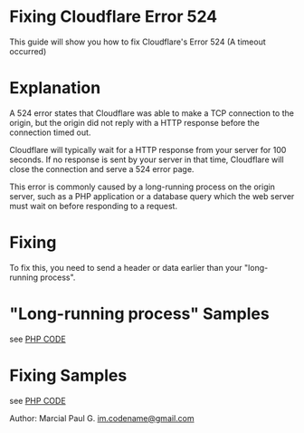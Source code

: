 # Fixing Cloudflare Error 524
This guide will show you how to fix Cloudflare's Error 524 (A timeout occurred)

# Explanation
A 524 error states that Cloudflare was able to make a TCP connection to the origin, but the origin did not reply with a HTTP response before the connection timed out.

Cloudflare will typically wait for a HTTP response from your server for 100 seconds. If no response is sent by your server in that time, Cloudflare will close the connection and serve a 524 error page.

This error is commonly caused by a long-running process on the origin server, such as a PHP application or a database query which the web server must wait on before responding to a request.

# Fixing
To fix this, you need to send a header or data earlier than your "long-running process".

# "Long-running process" Samples
see [PHP CODE](https://github.com/marcialpaulg/Fixing-Cloudflare-Error-524/blob/master/long-running-proccess.php)

# Fixing Samples
see [PHP CODE](https://github.com/marcialpaulg/Fixing-Cloudflare-Error-524/blob/master/long-running-proccess-FIXED.php)

Author: Marcial Paul G. <im.codename@gmail.com>
